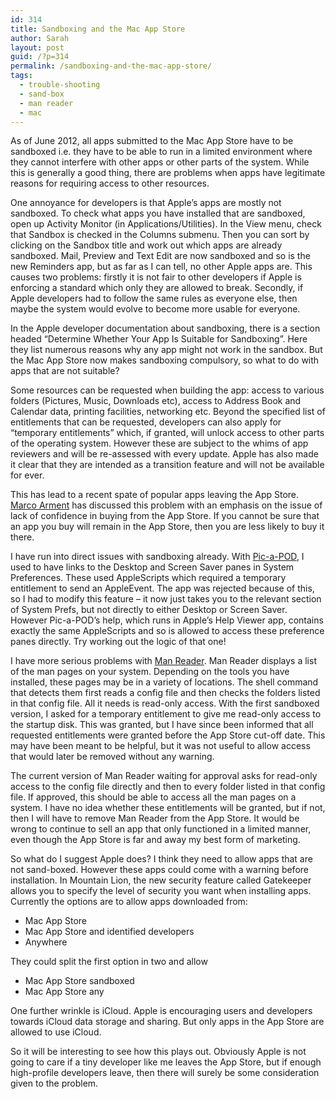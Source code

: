 ```yaml
---
id: 314
title: Sandboxing and the Mac App Store
author: Sarah
layout: post
guid: /?p=314
permalink: /sandboxing-and-the-mac-app-store/
tags:
  - trouble-shooting
  - sand-box
  - man reader
  - mac
---
```

As of June 2012, all apps submitted to the Mac App Store have to be sandboxed i.e. they have to be able to run in a limited environment where they cannot interfere with other apps or other parts of the system. While this is generally a good thing, there are problems when apps have legitimate reasons for requiring access to other resources.

One annoyance for developers is that Apple&#8217;s apps are mostly not sandboxed. To check what apps you have installed that are sandboxed, open up Activity Monitor (in Applications/Utilities). In the View menu, check that Sandbox is checked in the Columns submenu. Then you can sort by clicking on the Sandbox title and work out which apps are already sandboxed. Mail, Preview and Text Edit are now sandboxed and so is the new Reminders app, but as far as I can tell, no other Apple apps are. This causes two problems: firstly it is not fair to other developers if Apple is enforcing a standard which only they are allowed to break. Secondly, if Apple developers had to follow the same rules as everyone else, then maybe the system would evolve to become more usable for everyone.

In the Apple developer documentation about sandboxing, there is a section headed &#8220;Determine Whether Your App Is Suitable for Sandboxing&#8221;. Here they list numerous reasons why any app might not work in the sandbox. But the Mac App Store now makes sandboxing compulsory, so what to do with apps that are not suitable?

Some resources can be requested when building the app: access to various folders (Pictures, Music, Downloads etc), access to Address Book and Calendar data, printing facilities, networking etc. Beyond the specified list of entitlements that can be requested, developers can also apply for &#8220;temporary entitlements&#8221; which, if granted, will unlock access to other parts of the operating system. However these are subject to the whims of app reviewers and will be re-assessed with every update. Apple has also made it clear that they are intended as a transition feature and will not be available for ever.

This has lead to a recent spate of popular apps leaving the App Store. <a href="http://www.marco.org/2012/07/26/mac-app-store-future" target="_blank">Marco Arment</a> has discussed this problem with an emphasis on the issue of lack of confidence in buying from the App Store. If you cannot be sure that an app you buy will remain in the App Store, then you are less likely to buy it there.

I have run into direct issues with sandboxing already. With <a href="http://www.picapod.com/" target="_blank">Pic-a-POD</a>, I used to have links to the Desktop and Screen Saver panes in System Preferences. These used AppleScripts which required a temporary entitlement to send an AppleEvent. The app was rejected because of this, so I had to modify this feature &#8211; it now just takes you to the relevant section of System Prefs, but not directly to either Desktop or Screen Saver. However Pic-a-POD&#8217;s help, which runs in Apple&#8217;s Help Viewer app, contains exactly the same AppleScripts and so is allowed to access these preference panes directly. Try working out the logic of that one!

I have more serious problems with <a title="Man Reader" href="{{ site.url }}/manreader/" target="_blank">Man Reader</a>. Man Reader displays a list of the man pages on your system. Depending on the tools you have installed, these pages may be in a variety of locations. The shell command that detects them first reads a config file and then checks the folders listed in that config file. All it needs is read-only access. With the first sandboxed version, I asked for a temporary entitlement to give me read-only access to the startup disk. This was granted, but I have since been informed that all requested entitlements were granted before the App Store cut-off date. This may have been meant to be helpful, but it was not useful to allow access that would later be removed without any warning.

The current version of Man Reader waiting for approval asks for read-only access to the config file directly and then to every folder listed in that config file. If approved, this should be able to access all the man pages on a system. I have no idea whether these entitlements will be granted, but if not, then I will have to remove Man Reader from the App Store. It would be wrong to continue to sell an app that only functioned in a limited manner, even though the App Store is far and away my best form of marketing.

So what do I suggest Apple does? I think they need to allow apps that are not sand-boxed. However these apps could come with a warning before installation. In Mountain Lion, the new security feature called Gatekeeper allows you to specify the level of security you want when installing apps. Currently the options are to allow apps downloaded from:

  * Mac App Store
  * Mac App Store and identified developers
  * Anywhere

They could split the first option in two and allow

  * Mac App Store sandboxed
  * Mac App Store any

One further wrinkle is iCloud. Apple is encouraging users and developers towards iCloud data storage and sharing. But only apps in the App Store are allowed to use iCloud.

So it will be interesting to see how this plays out. Obviously Apple is not going to care if a tiny developer like me leaves the App Store, but if enough high-profile developers leave, then there will surely be some consideration given to the problem.
